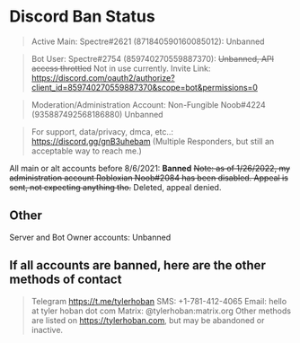 # Discord Ban Status

> Active Main: Spectre#2621 (871840590160085012): Unbanned

> Bot User: Spectre#2754 (859740270559887370): ~~Unbanned, API access throttled~~ Not in use currently.
  Invite Link: https://discord.com/oauth2/authorize?client_id=859740270559887370&scope=bot&permissions=0

> Moderation/Administration Account: Non-Fungible Noob#4224 (935887492568186880) Unbanned

> For support, data/privacy, dmca, etc..: https://discord.gg/gnB3uhebam (Multiple Responders, but still an acceptable way to reach me.)

All main or alt accounts before 8/6/2021: **Banned**
~~Note: as of 1/26/2022, my administration account Robloxian Noob#2084 has been disabled. Appeal is sent, not expecting anything tho.~~ Deleted, appeal denied.

## Other

Server and Bot Owner accounts: Unbanned

## If all accounts are banned, here are the other methods of contact

> Telegram https://t.me/tylerhoban
> SMS: +1-781-412-4065
> Email: hello at tyler hoban dot com
> Matrix: @tylerhoban:matrix.org
> Other methods are listed on https://tylerhoban.com, but may be abandoned or inactive.
